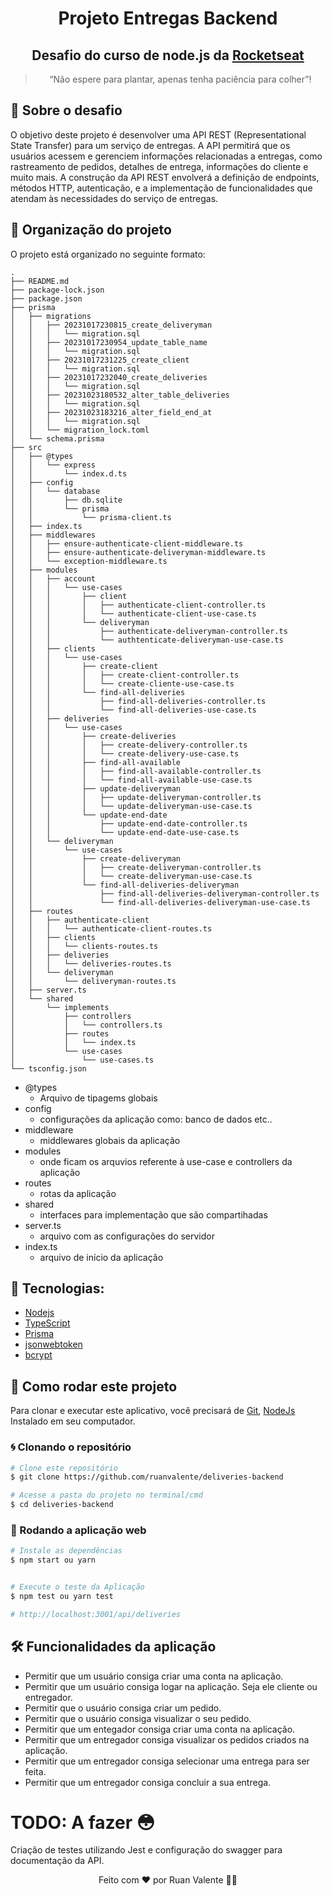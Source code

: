 <h1 align="center">
  Projeto Entregas Backend
</h1>

<h2 align="center">
  Desafio do curso de node.js da <strong><a href="https://www.rocketseat.com.br/" target="_blank">Rocketseat</a></strong>
</h2>

<blockquote align="center">“Não espere para plantar, apenas tenha paciência para colher”!</blockquote>

<div align="center">
</div>

## 🚀 Sobre o desafio

O objetivo deste projeto é desenvolver uma API REST (Representational State Transfer) para um serviço de entregas. A API permitirá que os usuários acessem e gerenciem informações relacionadas a entregas, como rastreamento de pedidos, detalhes de entrega, informações do cliente e muito mais. A construção da API REST envolverá a definição de endpoints, métodos HTTP, autenticação, e a implementação de funcionalidades que atendam às necessidades do serviço de entregas.

## 🚧 Organização do projeto

O projeto está organizado no seguinte formato:

```
.
├── README.md
├── package-lock.json
├── package.json
├── prisma
│   ├── migrations
│   │   ├── 20231017230815_create_deliveryman
│   │   │   └── migration.sql
│   │   ├── 20231017230954_update_table_name
│   │   │   └── migration.sql
│   │   ├── 20231017231225_create_client
│   │   │   └── migration.sql
│   │   ├── 20231017232040_create_deliveries
│   │   │   └── migration.sql
│   │   ├── 20231023180532_alter_table_deliveries
│   │   │   └── migration.sql
│   │   ├── 20231023183216_alter_field_end_at
│   │   │   └── migration.sql
│   │   └── migration_lock.toml
│   └── schema.prisma
├── src
│   ├── @types
│   │   └── express
│   │       └── index.d.ts
│   ├── config
│   │   └── database
│   │       ├── db.sqlite
│   │       └── prisma
│   │           └── prisma-client.ts
│   ├── index.ts
│   ├── middlewares
│   │   ├── ensure-authenticate-client-middleware.ts
│   │   ├── ensure-authenticate-deliveryman-middleware.ts
│   │   └── exception-middleware.ts
│   ├── modules
│   │   ├── account
│   │   │   └── use-cases
│   │   │       ├── client
│   │   │       │   ├── authenticate-client-controller.ts
│   │   │       │   └── authenticate-client-use-case.ts
│   │   │       └── deliveryman
│   │   │           ├── authenticate-deliveryman-controller.ts
│   │   │           └── authtenticate-deliveryman-use-case.ts
│   │   ├── clients
│   │   │   └── use-cases
│   │   │       ├── create-client
│   │   │       │   ├── create-client-controller.ts
│   │   │       │   └── create-cliente-use-case.ts
│   │   │       └── find-all-deliveries
│   │   │           ├── find-all-deliveries-controller.ts
│   │   │           └── find-all-deliveries-use-case.ts
│   │   ├── deliveries
│   │   │   └── use-cases
│   │   │       ├── create-deliveries
│   │   │       │   ├── create-delivery-controller.ts
│   │   │       │   └── create-delivery-use-case.ts
│   │   │       ├── find-all-available
│   │   │       │   ├── find-all-available-controller.ts
│   │   │       │   └── find-all-available-use-case.ts
│   │   │       ├── update-deliveryman
│   │   │       │   ├── update-deliveryman-controller.ts
│   │   │       │   └── update-deliveryman-use-case.ts
│   │   │       └── update-end-date
│   │   │           ├── update-end-date-controller.ts
│   │   │           └── update-end-date-use-case.ts
│   │   └── deliveryman
│   │       └── use-cases
│   │           ├── create-deliveryman
│   │           │   ├── create-deliveryman-controller.ts
│   │           │   └── create-deliveryman-use-case.ts
│   │           └── find-all-deliveries-deliveryman
│   │               ├── find-all-deliveries-deliveryman-controller.ts
│   │               └── find-all-deliveries-deliveryman-use-case.ts
│   ├── routes
│   │   ├── authenticate-client
│   │   │   └── authenticate-client-routes.ts
│   │   ├── clients
│   │   │   └── clients-routes.ts
│   │   ├── deliveries
│   │   │   └── deliveries-routes.ts
│   │   └── deliveryman
│   │       └── deliveryman-routes.ts
│   ├── server.ts
│   └── shared
│       └── implements
│           ├── controllers
│           │   └── controllers.ts
│           ├── routes
│           │   └── index.ts
│           └── use-cases
│               └── use-cases.ts
└── tsconfig.json
```

- @types
  - Arquivo de tipagems globais
- config
  - configurações da aplicação como: banco de dados etc..
- middleware
  - middlewares globais da aplicação
- modules
  - onde ficam os arquvios referente à use-case e controllers da aplicação
- routes
  - rotas da aplicação
- shared
  - interfaces para implementação que são compartihadas
- server.ts
  - arquivo com as configurações do servidor
- index.ts
  - arquivo de início da aplicação

## 🔨 Tecnologias:

- [Nodejs][nodejs]
- [TypeScript][typescript]
- [Prisma][prisma]
- [jsonwebtoken][jsonwebtoken]
- [bcrypt][bcrypt]

## 🚀 Como rodar este projeto

Para clonar e executar este aplicativo, você precisará de [Git](https://git-scm.com), [NodeJs][nodejs] Instalado em seu computador.

### 🌀 Clonando o repositório

```bash
# Clone este repositório
$ git clone https://github.com/ruanvalente/deliveries-backend

# Acesse a pasta do projeto no terminal/cmd
$ cd deliveries-backend
```

### 🧭 Rodando a aplicação web

```bash
# Instale as dependências
$ npm start ou yarn


# Execute o teste da Aplicação
$ npm test ou yarn test

# http://localhost:3001/api/deliveries

```

## 🛠 Funcionalidades da aplicação

- Permitir que um usuário consiga criar uma conta na aplicação.
- Permitir que um usuário consiga logar na aplicação. Seja ele cliente ou entregador.
- Permitir que o usuário consiga criar um pedido.
- Permitir que o usuário consiga visualizar o seu pedido.
- Permitir que um entegador consiga criar uma conta na aplicação.
- Permitir que um entregador consiga visualizar os pedidos criados na aplicação.
- Permitir que um entregador consiga selecionar uma entrega para ser feita.
- Permitir que um entregador consiga concluir a sua entrega.

# TODO: A fazer 😳

Criação de testes utilizando Jest e configuração do swagger para documentação da API.

<p align="center">
Feito com ❤️ por Ruan Valente 👋🏽
</p>

[nodejs]: https://nodejs.org/en/
[typescript]: https://www.typescriptlang.org/
[prisma]: https://www.prisma.io/
[jsonwebtoken]: https://www.npmjs.com/package/jsonwebtoken
[bcrypt]: https://www.npmjs.com/package/bcrypt
